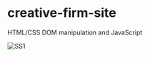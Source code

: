# creative-firm-site
HTML/CSS DOM manipulation and JavaScript

![SS1](https://user-images.githubusercontent.com/25331809/154210173-23456bf1-17db-4007-883d-296e8216f57e.PNG)
